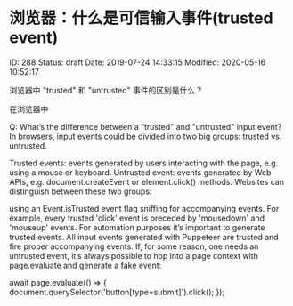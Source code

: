 # 浏览器：什么是可信输入事件(trusted event)


ID: 288
Status: draft
Date: 2019-07-24 14:33:15
Modified: 2020-05-16 10:52:17


浏览器中 "trusted" 和 "untrusted" 事件的区别是什么？

在浏览器中



Q: What’s the difference between a “trusted" and "untrusted" input event?
In browsers, input events could be divided into two big groups: trusted vs. untrusted.

Trusted events: events generated by users interacting with the page, e.g. using a mouse or keyboard.
Untrusted event: events generated by Web APIs, e.g. document.createEvent or element.click() methods.
Websites can distinguish between these two groups:

using an Event.isTrusted event flag
sniffing for accompanying events. For example, every trusted 'click' event is preceded by 'mousedown' and 'mouseup' events.
For automation purposes it’s important to generate trusted events. All input events generated with Puppeteer are trusted and fire proper accompanying events. If, for some reason, one needs an untrusted event, it’s always possible to hop into a page context with page.evaluate and generate a fake event:

await page.evaluate(() => {
  document.querySelector('button[type=submit]').click();
});